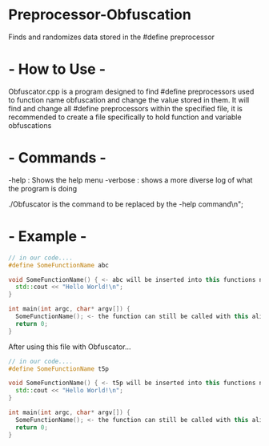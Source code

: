 # Preprocessor-Obfuscation
Finds and randomizes data stored in the #define preprocessor

# - How to Use -
Obfuscator.cpp is a program designed to find #define preprocessors used to function name obfuscation and change the value stored in them. It will find and change all #define preprocessors within the specified file, it is recommended to create a file specifically to hold function and variable obfuscations

# - Commands -
-help : Shows the help menu 
-verbose : shows a more diverse log of what the program is doing

./Obfuscator <filepath> <verbosity>
<filepath> is the command to be replaced by the -help command\n";

# - Example -
```cpp
// in our code....
#define SomeFunctionName abc

void SomeFunctionName() { <- abc will be inserted into this functions name at compile time
  std::cout << "Hello World!\n";
}

int main(int argc, char* argv[]) {
  SomeFunctionName(); <- the function can still be called with this alias
  return 0;
}
```
After using this file with Obfuscator...
```cpp
// in our code....
#define SomeFunctionName t5p

void SomeFunctionName() { <- t5p will be inserted into this functions name at compile time
  std::cout << "Hello World!\n";
}

int main(int argc, char* argv[]) {
  SomeFunctionName(); <- the function can still be called with this alias
  return 0;
}
```
